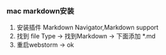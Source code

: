 ### mac markdown安装
1. 安装插件 Markdown Navigator,Markdown support
2. 找到 file Type -> 找到Markdown -> 下面添加 *.md
3. 重启webstorm -> ok

